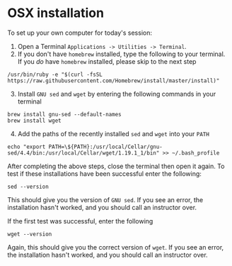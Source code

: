 # OSX installation

To set up your own computer for today's session:

1. Open a Terminal `Applications -> Utilities -> Terminal`.
2. If you don't have `homebrew` installed, type the following to your terminal. If you *do* have `homebrew` installed, please skip to the next step
```
/usr/bin/ruby -e "$(curl -fsSL https://raw.githubusercontent.com/Homebrew/install/master/install)"
```
3. Install `GNU sed` and `wget` by entering the following commands in your terminal
```
brew install gnu-sed --default-names
brew install wget
```
4. Add the paths of the recently installed `sed` and `wget` into your `PATH`
```
echo "export PATH=\${PATH}:/usr/local/Cellar/gnu-sed/4.4/bin:/usr/local/Cellar/wget/1.19.1_1/bin" >> ~/.bash_profile
```

After completing the above steps, close the terminal then open it again.
To test if these installations have been successful enter the following:
```
sed --version
```
This should give you the version of `GNU sed`.
If you see an error, the installation hasn't worked, and you should call an instructor over.

If the first test was successful, enter the following
```
wget --version
```
Again, this should give you the correct version of `wget`.
If you see an error, the installation hasn't worked, and you should call an instructor over.
